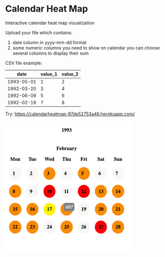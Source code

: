 # Calendar Heat Map

Interactive calendar heat map visualization

Upload your file which contains:
1) date column in yyyy-mm-dd format
2) some numeric columns you need to show on calendar
   you can choose several columns to display their sum

CSV file example:

|date      |value_1|value_2|
|----------|-------|-------|
|1993-05-01|1      |2      |
|1992-03-20|3      |4      |
|1992-06-09|5      |6      |
|1992-02-19|7      |8      |

Try:
https://calendarheatmap-97de52753a46.herokuapp.com/

![img.png](img.png)